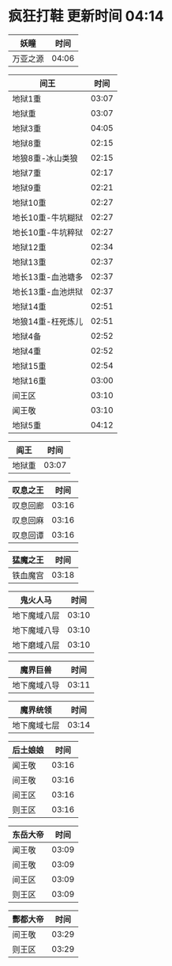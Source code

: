 # 疯狂打鞋 更新时间 04:14

| 妖瞳   | 时间    |
|--------|-------|
| 万亚之源 | 04:06 |

| 间王   | 时间    |
|--------|-------|
| 地狱1重 | 03:07 |
| 地狱重 | 03:07 |
| 地狱3重 | 04:05 |
| 地狱8重 | 02:15 |
| 地狼8重-冰山类狼 | 02:15 |
| 地狱7重 | 02:17 |
| 地狱9重 | 02:21 |
| 地狱10重 | 02:27 |
| 地长10重-牛坑糊狱 | 02:27 |
| 地长10重-牛坑粹狱 | 02:27 |
| 地狱12重 | 02:34 |
| 地狱13重 | 02:37 |
| 地长13重-血池塘多 | 02:37 |
| 地长13重-血池烘狱 | 02:37 |
| 地狱14重 | 02:51 |
| 地狼14重-枉死炼儿 | 02:51 |
| 地狱4备 | 02:52 |
| 地狱4重 | 02:52 |
| 地狱15重 | 02:54 |
| 地狱16重 | 03:00 |
| 间王区 | 03:10 |
| 闻王敬 | 03:10 |
| 地狱5重 | 04:12 |

| 阎王   | 时间    |
|--------|-------|
| 地狱重 | 03:07 |

| 叹息之王   | 时间    |
|--------|-------|
| 叹息回廊 | 03:16 |
| 叹息回麻 | 03:16 |
| 叹息回谭 | 03:16 |

| 猛魔之王   | 时间    |
|--------|-------|
| 铁血魔宫 | 03:18 |

| 鬼火人马   | 时间    |
|--------|-------|
| 地下魔域八层 | 03:10 |
| 地下魔域八导 | 03:10 |
| 地下磨域八层 | 03:10 |

| 魔界巨兽   | 时间    |
|--------|-------|
| 地下魔域八导 | 03:11 |

| 魔界统领   | 时间    |
|--------|-------|
| 地下魔域七层 | 03:14 |

| 后土娘娘   | 时间    |
|--------|-------|
| 闻王敬 | 03:16 |
| 间王敬 | 03:16 |
| 间王区 | 03:16 |
| 则王区 | 03:16 |

| 东岳大帝   | 时间    |
|--------|-------|
| 闻王敬 | 03:09 |
| 间王敬 | 03:09 |
| 间王区 | 03:09 |
| 则王区 | 03:09 |

| 酆都大帝   | 时间    |
|--------|-------|
| 间王敬 | 03:29 |
| 则王区 | 03:29 |